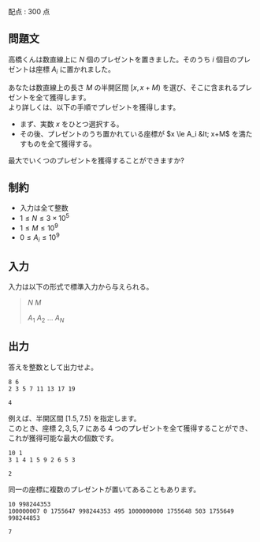 配点 : $300$ 点

## 問題文

高橋くんは数直線上に $N$ 個のプレゼントを置きました。そのうち $i$ 個目のプレゼントは座標 $A_i$ に置かれました。

あなたは数直線上の長さ $M$ の半開区間 $[x,x+M)$ を選び、そこに含まれるプレゼントを全て獲得します。<br>
より詳しくは、以下の手順でプレゼントを獲得します。

- まず、実数 $x$ をひとつ選択する。
- その後、プレゼントのうち置かれている座標が $x \le A_i &lt; x+M$ を満たすものを全て獲得する。

最大でいくつのプレゼントを獲得することができますか?

## 制約

- 入力は全て整数
- $1 \le N \le 3 \times 10^5$
- $1 \le M \le 10^9$
- $0 \le A_i \le 10^9$

## 入力

入力は以下の形式で標準入力から与えられる。

> $N$ $M$
> 
> $A_1$ $A_2$ $\dots$ $A_N$

## 出力

答えを整数として出力せよ。

```input1
8 6
2 3 5 7 11 13 17 19
```

```output1
4
```

例えば、半開区間 $[1.5,7.5)$ を指定します。<br>
このとき、座標 $2,3,5,7$ にある $4$ つのプレゼントを全て獲得することができ、これが獲得可能な最大の個数です。

```input2
10 1
3 1 4 1 5 9 2 6 5 3
```

```output2
2
```

同一の座標に複数のプレゼントが置いてあることもあります。

```input3
10 998244353
100000007 0 1755647 998244353 495 1000000000 1755648 503 1755649 998244853
```

```output3
7
```